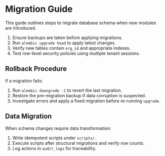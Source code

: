 # Migration Guide

This guide outlines steps to migrate database schema when new modules are introduced.

1. Ensure backups are taken before applying migrations.
2. Run `alembic upgrade head` to apply latest changes.
3. Verify new tables contain `org_id` and appropriate indexes.
4. Test row-level security policies using multiple tenant sessions.

## Rollback Procedure

If a migration fails:
1. Run `alembic downgrade -1` to revert the last migration.
2. Restore the pre-migration backup if data corruption is suspected.
3. Investigate errors and apply a fixed migration before re-running `upgrade`.

## Data Migration

When schema changes require data transformation:
1. Write idempotent scripts under `scripts/`.
2. Execute scripts after structural migrations and verify row counts.
3. Log actions in `audit_logs` for traceability.

